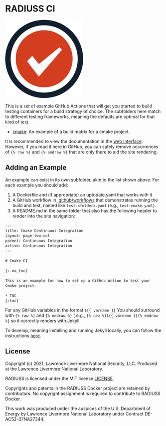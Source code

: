 # RADIUSS CI

![img/radiuss-ci.png](img/radiuss-ci.png)

This is a set of example GitHub Actions that will get you started to build
testing containers for a build strategy of choice. 
The subfolders here match to different testing frameworks, meaning the defaults
are optimal for that kind of test.

 - [cmake](cmake): An example of a build matrix for a cmake project.

It is recommended to view the documentation in the [web interface](https://rse-radiuss.github.io/ci/).
However, if you read it here in GitHub, you can safely remove occurrences of `{% raw %}` and `{% endraw %}`
that are only there to aid the site rendering.

## Adding an Example

An example can exist in its own subfolder, akin to the list shown above.
For each example you should add:

1. A Dockerfile and (if appropriate) an uptodate.yaml that works with it
2. A GitHub workflow in [.github/workflows](.github/workflows) that demonstrates running the build and test, named like `test-<folder>.yaml` (e.g., `test-cmake.yaml`).
3. A README.md in the same folder that also has the following header to render into the site navigation:


```
---
title: Cmake Continuous Integration
layout: page-two-col
parent: Continuous Integration
active: Continuous Integration
---

# Cmake CI

{:.no_toc}

This is an example for how to set up a GitHub Action to test your Cmake project.

* TOC
{:toc}
```

For any GitHub variables in the format `${{ varname }}` You should surround with `{% raw %}` and `{% endraw %}`
( e.g., `{% raw %}${{ varname }}{% endraw %}` so it correctly renders with Jekyll. 

To develop, meaning installing and running Jekyll locally, you can follow
the instructions [here](https://github.com/rse-radiuss/rse-radiuss.github.io#development).

License
-------

Copyright (c) 2021, Lawrence Livermore National Security, LLC. 
Produced at the Lawrence Livermore National Laboratory.

RADIUSS is licensed under the MIT license [LICENSE](./LICENSE).

Copyrights and patents in the RADIUSS Docker project are retained by
contributors. No copyright assignment is required to contribute to RADIUSS
Docker.

This work was produced under the auspices of the U.S. Department of
Energy by Lawrence Livermore National Laboratory under Contract
DE-AC52-07NA27344.
